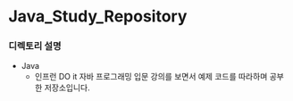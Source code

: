 # Java_Study_Repository

### 디렉토리 설명

- Java
   - 인프런 DO it 자바 프로그래밍 입문 강의를 보면서 예제 코드를 따라하며 공부한 저장소입니다.
<br>
